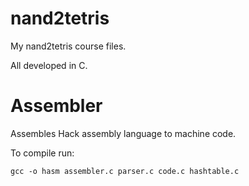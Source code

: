 # nand2tetris

My nand2tetris course files.

All developed in C.

# Assembler

Assembles Hack assembly language to machine code.

To compile run:
```
gcc -o hasm assembler.c parser.c code.c hashtable.c
```